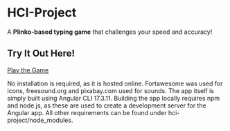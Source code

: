 # HCI-Project

A **Plinko-based typing game** that challenges your speed and accuracy!

## Try It Out Here!

[Play the Game](https://luketerry0.github.io/hci-project/)

No installation is required, as it is hosted online. Fortawesome was used for icons, freesound.org and pixabay.com used for sounds. The app itself is simply built using Angular CLI 17.3.11. Building the app locally requires npm and node.js, as these are used to create a development server for the Angular app. All other requirements can be found under hci-project/node_modules.
